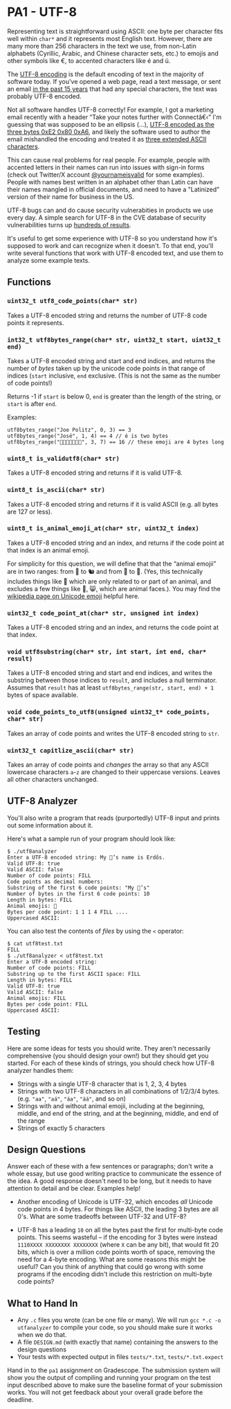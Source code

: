 # PA1 - UTF-8

Representing text is straightforward using ASCII: one byte per character fits well within `char*` and it represents most English text. However, there are many more than 256 characters in the text we use, from non-Latin alphabets (Cyrillic, Arabic, and Chinese character sets, etc.) to emojis and other symbols like €, to accented characters like é and ü.

The [UTF-8 encoding](https://en.wikipedia.org/wiki/UTF-8#Encoding) is the default encoding of text in the majority of software today.
If you've opened a web page, read a text message, or sent an email [in the past 15 years](https://en.wikipedia.org/wiki/UTF-8#/media/File:Unicode_Web_growth.svg) that had any special characters, the text was probably UTF-8 encoded.

Not all software handles UTF-8 correctly! For example, I got a marketing email recently with a header “Take your notes further with Connectâ€‹” I'm guessing that was supposed to be an ellipsis (…), [UTF-8 encoded as the three bytes 0xE2 0x80 0xA6](https://www.compart.com/en/unicode/U+2026), and likely the software used to author the email mishandled the encoding and treated it as [three extended ASCII characters](https://en.wikipedia.org/wiki/Extended_ASCII).

This can cause real problems for real people. For example, people with accented letters in their names can run into issues with sign-in forms (check out Twitter/X account [@yournameisvalid](https://x.com/yournameisvalid?lang=en) for some examples). People with names best written in an alphabet other than Latin can have their names mangled in official documents, and need to have a "Latinized" version of their name for business in the US.

UTF-8 bugs can and do cause security vulnerabities in products we use every day. A simple search for UTF-8 in the CVE database of security vulnerabilities turns up [hundreds of results](https://cve.mitre.org/cgi-bin/cvekey.cgi?keyword=utf-8).

It's useful to get some experience with UTF-8 so you understand how it's supposed to work and can recognize when it doesn't.
To that end, you'll write several functions that work with UTF-8 encoded text, and use them to analyze some example texts.

## Functions

### `uint32_t utf8_code_points(char* str)`

Takes a UTF-8 encoded string and returns the number of UTF-8 code points it represents.

### `int32_t utf8bytes_range(char* str, uint32_t start, uint32_t end)`

Takes a UTF-8 encoded string and start and end indices, and returns the number of _bytes_ taken up by the unicode code points in that range of indices (`start` inclusive, `end` exclusive. (This is not the same as the number of code points!)

Returns -1 if `start` is below 0, `end` is greater than the length of the string, or `start` is after `end`.

Examples:

```
utf8bytes_range("Joe Politz", 0, 3) == 3
utf8bytes_range("José", 1, 4) == 4 // é is two bytes
utf8bytes_range("🦀🦮🦮🦀🦀🦮🦮", 3, 7) == 16 // these emoji are 4 bytes long
```

### `uint8_t is_validutf8(char* str)`

Takes a UTF-8 encoded string and returns if it is valid UTF-8.

### `uint8_t is_ascii(char* str)`

Takes a UTF-8 encoded string and returns if it is valid ASCII (e.g. all bytes are 127 or less).

### `uint8_t is_animal_emoji_at(char* str, uint32_t index)`

Takes a UTF-8 encoded string and an index, and returns if the code point at that index is an animal emoji.

For simplicity for this question, we will define that that the “animal emojii” are in two ranges: from 🐀 to 🐿️ and from 🦀 to 🦮. (Yes, this technically includes things like 🐽 which are only related to or part of an animal, and excludes a few things like 🙊, 😸, which are animal faces.). You may find the [wikipedia page on Unicode emoji](https://en.wikipedia.org/wiki/List_of_emojis) helpful here.

### `uint32_t code_point_at(char* str, unsigned int index)`

Takes a UTF-8 encoded string and an index, and returns the code point at that index.

### `void utf8substring(char* str, int start, int end, char* result)`

Takes a UTF-8 encoded string and start and end indices, and writes the substring between those indices to `result`, and includes a null terminator. Assumes that `result` has at least `utf8bytes_range(str, start, end) + 1` bytes of space available.

### `void code_points_to_utf8(unsigned uint32_t* code_points, char* str)`

Takes an array of code points and writes the UTF-8 encoded string to `str`.

### `uint32_t capitlize_ascii(char* str)`

Takes an array of code points and *changes* the array so that any ASCII lowercase characters `a`-`z` are changed to their uppercase versions. Leaves all other characters unchanged.

## UTF-8 Analyzer

You'll also write a program that reads (purportedly) UTF-8 input and prints out some information about it.

Here's what a sample run of your program should look like:

```
$ ./utf8analyzer
Enter a UTF-8 encoded string: My 🐩’s name is Erdős.
Valid UTF-8: true
Valid ASCII: false
Number of code points: FILL
Code points as decimal numbers: 
Substring of the first 6 code points: "My 🐩’s"
Number of bytes in the first 6 code points: 10
Length in bytes: FILL
Animal emojis: 🐩
Bytes per code point: 1 1 1 4 FILL ....
Uppercased ASCII:
```

You can also test the contents of _files_ by using the `<` operator:

```
$ cat utf8test.txt
FILL
$ ./utf8analyzer < utf8test.txt
Enter a UTF-8 encoded string:
Number of code points: FILL
Substring up to the first ASCII space: FILL
Length in bytes: FILL
Valid UTF-8: true
Valid ASCII: false
Animal emojis: FILL
Bytes per code point: FILL
Uppercased ASCII:
```

## Testing

Here are some ideas for tests you should write. They aren't necessarily comprehensive (you should design your own!) but they should get you started. For each of these kinds of strings, you should check how UTF-8 analyzer handles them:

- Strings with a single UTF-8 character that is 1, 2, 3, 4 bytes
- Strings with two UTF-8 characters in all combinations of 1/2/3/4 bytes. (e.g. `"aa"`, `"aá"`, `"áa"`, `"áá"`, and so on)
- Strings with and without animal emojii, including at the beginning, middle, and end of the string, and at the beginning, middle, and end of the range
- Strings of exactly 5 characters

## Design Questions

Answer each of these with a few sentences or paragraphs; don't write a whole essay, but use good writing practice to communicate the essence of the idea. A good response doesn't need to be long, but it needs to have attention to detail and be clear. Examples help!

- Another encoding of Unicode is UTF-32, which encodes *all* Unicode code points in 4 bytes. For things like ASCII, the leading 3 bytes are all 0's. What are some tradeoffs between UTF-32 and UTF-8?

- UTF-8 has a leading `10` on all the bytes past the first for multi-byte code points. This seems wasteful – if the encoding for 3 bytes were instead `1110XXXX XXXXXXXX XXXXXXXX` (where `X` can be any bit), that would fit 20 bits, which is over a million code points worth of space, removing the need for a 4-byte encoding. What are some reasons this might be useful? Can you think of anything that could go wrong with some programs if the encoding didn't include this restriction on multi-byte code points?


## What to Hand In

- Any `.c` files you wrote (can be one file or many). We will run `gcc *.c -o utfanalyzer` to compile your code, so you should make sure it works when we do that.
- A file `DESIGN.md` (with exactly that name) containing the answers to the design questions
- Your tests with expected output in files `tests/*.txt`, `tests/*.txt.expect`

Hand in to the `pa1` assignment on Gradescope. The submission system will show you the output of compiling and running your program on the test input described above to make sure the baseline format of your submission works. You will not get feedback about your overall grade before the deadline.

